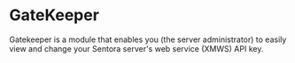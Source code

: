 # GateKeeper
Gatekeeper is a module that enables you (the server administrator) to easily view and change your Sentora server's web service (XMWS) API key.
